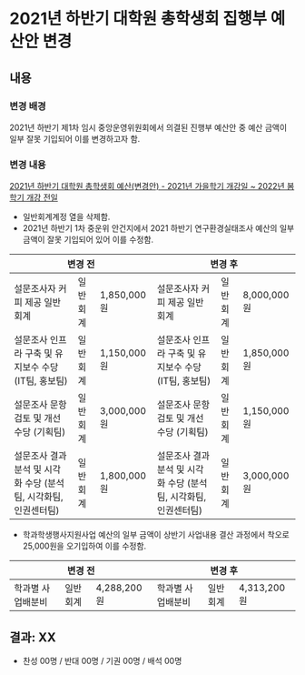 2021년 하반기 대학원 총학생회 집행부 예산안 변경
==

## 내용

### 변경 배경

2021년 하반기 제1차 임시 중앙운영위원회에서 의결된 진행부 예산안 중 예산 금액이 일부 잘못 기입되어 이를 변경하고자 함.

### 변경 내용 

[2021년 하반기 대학원 총학생회 예산(변경안) - 2021년 가을학기 개강일 ~ 2022년 봄학기 개강 전일](2021-2H-1st-CMC/의결안건/2021년_하반기_대학원_총학생회_예산(변경안)_2021년_가을학기_개강일_2022년_봄학기_개강_전일.pdf)
- 일반회계계정 열을 삭제함.
- 2021년 하반기 1차 중운위 안건지에서 2021 하반기 연구환경실태조사 예산의 일부 금액이 잘못 기입되어 있어 이를 수정함.

<table>
<thead>
  <tr>
    <th colspan="3">변경 전</th>
    <th colspan="3">변경 후</th>
  </tr>
</thead>
<tbody>
  <tr>
    <td colspan="1">설문조사자 커피 제공 일반회계</td>
    <td colspan="1">일반회계</td>
    <td colspan="1">1,850,000 원</td>
    <td colspan="1">설문조사자 커피 제공 일반회계</td>
    <td colspan="1">일반회계</td>
    <td colspan="1">8,000,000 원</td>
  </tr>
    <tr>
    <td colspan="1">설문조사 인프라 구축 및 유지보수 수당 (IT팀, 홍보팀)</td>
    <td colspan="1">일반회계</td>
    <td colspan="1">1,150,000 원</td>
    <td colspan="1">설문조사 인프라 구축 및 유지보수 수당 (IT팀, 홍보팀)</td>
    <td colspan="1">일반회계</td>
    <td colspan="1">1,850,000 원</td>
  </tr>
    <tr>
    <td colspan="1">설문조사 문항 검토 및 개선 수당 (기획팀)</td>
    <td colspan="1">일반회계</td>
    <td colspan="1">3,000,000 원</td>
    <td colspan="1">설문조사 문항 검토 및 개선 수당 (기획팀)</td>
    <td colspan="1">일반회계</td>
    <td colspan="1">1,150,000 원</td>
  </tr>
    <tr>
    <td colspan="1">설문조사 결과 분석 및 시각화 수당 (분석팀, 시각화팀, 인권센터팀)</td>
    <td colspan="1">일반회계</td>
    <td colspan="1">1,800,000 원</td>
    <td colspan="1">설문조사 결과 분석 및 시각화 수당 (분석팀, 시각화팀, 인권센터팀)</td>
    <td colspan="1">일반회계</td>
    <td colspan="1">3,000,000 원</td>
  </tr>
  
  </tbody>
</table>
    
    
- 학과학생행사지원사업 예산의 일부 금액이 상반기 사업내용 결산 과정에서 착오로 25,000원을 오기입하여 이를 수정함.
    
 <table>
<thead>
  <tr>
    <th colspan="3">변경 전</th>
    <th colspan="3">변경 후</th>
  </tr>
</thead>
<tbody>
  <tr>
    <td colspan="1">학과별 사업배분비</td>
    <td colspan="1">일반회계</td>
    <td colspan="1">4,288,200 원</td>
    <td colspan="1">학과별 사업배분비</td>
    <td colspan="1">일반회계</td>
    <td colspan="1">4,313,200 원</td>
  
  </tbody>
</table>



## 결과: XX
- 찬성 00명 / 반대 00명 / 기권 00명 / 배석 00명


